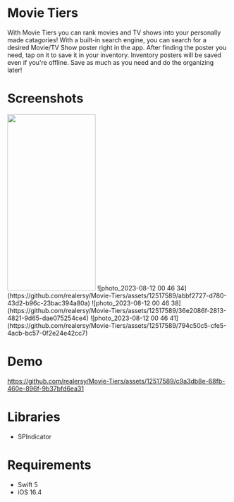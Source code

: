 # Movie Tiers
With Movie Tiers you can rank movies and TV shows into your personally made catagories! With a built-in search engine, 
you can search for a desired Movie/TV Show poster right in the app.
After finding the poster you need, tap on it to save it in your inventory. Inventory posters will be saved even if 
you're offline. Save as much as you need and do the organizing later!


# Screenshots
<img src="https://camo.githubusercontent.com/..." data-canonical-src="https://gyazo.com/eb5c5741b6a9a16c692170a41a49c858.png](https://github.com/realersy/Movie-Tiers/assets/12517589/abbf2727-d780-43d2-b96c-23bac394a80a)" width="200" height="400" />
![photo_2023-08-12 00 46 34](https://github.com/realersy/Movie-Tiers/assets/12517589/abbf2727-d780-43d2-b96c-23bac394a80a)
![photo_2023-08-12 00 46 38](https://github.com/realersy/Movie-Tiers/assets/12517589/36e2086f-2813-4821-9d65-dae075254ce4)
![photo_2023-08-12 00 46 41](https://github.com/realersy/Movie-Tiers/assets/12517589/794c50c5-cfe5-4acb-bc57-0f2e24e42cc7)

# Demo
https://github.com/realersy/Movie-Tiers/assets/12517589/c9a3db8e-68fb-460e-896f-9b37bfd6ea31


# Libraries
- SPIndicator

# Requirements
- Swift 5
- iOS 16.4


